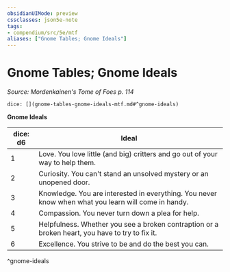 ```yaml
---
obsidianUIMode: preview
cssclasses: json5e-note
tags:
- compendium/src/5e/mtf
aliases: ["Gnome Tables; Gnome Ideals"]
---
```

# Gnome Tables; Gnome Ideals
*Source: Mordenkainen's Tome of Foes p. 114* 

`dice: [](gnome-tables-gnome-ideals-mtf.md#^gnome-ideals)`

**Gnome Ideals**

| dice: d6 | Ideal |
|----------|-------|
| 1 | Love. You love little (and big) critters and go out of your way to help them. |
| 2 | Curiosity. You can't stand an unsolved mystery or an unopened door. |
| 3 | Knowledge. You are interested in everything. You never know when what you learn will come in handy. |
| 4 | Compassion. You never turn down a plea for help. |
| 5 | Helpfulness. Whether you see a broken contraption or a broken heart, you have to try to fix it. |
| 6 | Excellence. You strive to be and do the best you can. |
^gnome-ideals